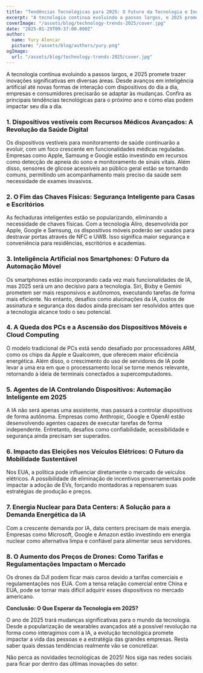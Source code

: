 ```yaml
---
title: "Tendências Tecnológicas para 2025: O Futuro da Tecnologia e Inovações"
excerpt: "A tecnologia continua evoluindo a passos largos, e 2025 promete trazer inovações significativas em diversas áreas. Desde avanços em inteligência artificial até novas formas de interação com dispositivos do dia a dia, empresas e consumidores precisarão se adaptar às mudanças. Confira as principais tendências tecnológicas para o ano de 2025 e como elas podem impactar seu dia a dia."
coverImage: "/assets/blog/technology-trends-2025/cover.jpg"
date: "2025-01-29T09:37:00.000Z"
author:
  name: Yury Alencar
  picture: "/assets/blog/authors/yury.png"
ogImage:
  url: "/assets/blog/technology-trends-2025/cover.jpg"
---
```


A tecnologia continua evoluindo a passos largos, e 2025 promete trazer inovações significativas em diversas áreas. Desde avanços em inteligência artificial até novas formas de interação com dispositivos do dia a dia, empresas e consumidores precisarão se adaptar às mudanças. Confira as principais tendências tecnológicas para o próximo ano e como elas podem impactar seu dia a dia.

### 1. Dispositivos vestíveis com Recursos Médicos Avançados: A Revolução da Saúde Digital

Os dispositivos vestíveis para monitoramento de saúde continuarão a evoluir, com um foco crescente em funcionalidades médicas reguladas. Empresas como Apple, Samsung e Google estão investindo em recursos como detecção de apneia do sono e monitoramento de sinais vitais. Além disso, sensores de glicose acessíveis ao público geral estão se tornando comuns, permitindo um acompanhamento mais preciso da saúde sem necessidade de exames invasivos.

### 2. O Fim das Chaves Físicas: Segurança Inteligente para Casas e Escritórios

As fechaduras inteligentes estão se popularizando, eliminando a necessidade de chaves físicas. Com a tecnologia Aliro, desenvolvida por Apple, Google e Samsung, os dispositivos móveis poderão ser usados para destravar portas através de NFC e UWB. Isso significa maior segurança e conveniência para residências, escritórios e academias.

### 3. Inteligência Artificial nos Smartphones: O Futuro da Automação Móvel

Os smartphones estão incorporando cada vez mais funcionalidades de IA, mas 2025 será um ano decisivo para a tecnologia. Siri, Bixby e Gemini prometem ser mais responsivos e autônomos, executando tarefas de forma mais eficiente. No entanto, desafios como alucinações da IA, custos de assinatura e segurança dos dados ainda precisam ser resolvidos antes que a tecnologia alcance todo o seu potencial.

### 4. A Queda dos PCs e a Ascensão dos Dispositivos Móveis e Cloud Computing

O modelo tradicional de PCs está sendo desafiado por processadores ARM, como os chips da Apple e Qualcomm, que oferecem maior eficiência energética. Além disso, o crescimento do uso de servidores de IA pode levar a uma era em que o processamento local se torne menos relevante, retornando à ideia de terminais conectados a supercomputadores.

### 5. Agentes de IA Controlando Dispositivos: Automação Inteligente em 2025

A IA não será apenas uma assistente, mas passará a controlar dispositivos de forma autônoma. Empresas como Anthropic, Google e OpenAI estão desenvolvendo agentes capazes de executar tarefas de forma independente. Entretanto, desafios como confiabilidade, acessibilidade e segurança ainda precisam ser superados.

### 6. Impacto das Eleições nos Veículos Elétricos: O Futuro da Mobilidade Sustentável

Nos EUA, a política pode influenciar diretamente o mercado de veículos elétricos. A possibilidade de eliminação de incentivos governamentais pode impactar a adoção de EVs, forçando montadoras a repensarem suas estratégias de produção e preços.

### 7. Energia Nuclear para Data Centers: A Solução para a Demanda Energética da IA

Com a crescente demanda por IA, data centers precisam de mais energia. Empresas como Microsoft, Google e Amazon estão investindo em energia nuclear como alternativa limpa e confiável para alimentar seus servidores.

### 8. O Aumento dos Preços de Drones: Como Tarifas e Regulamentações Impactam o Mercado

Os drones da DJI podem ficar mais caros devido a tarifas comerciais e regulamentações nos EUA. Com a tensa relação comercial entre China e EUA, pode se tornar mais difícil adquirir esses dispositivos no mercado americano.

**Conclusão: O Que Esperar da Tecnologia em 2025?**

O ano de 2025 trará mudanças significativas para o mundo da tecnologia. Desde a popularização de wearables avançados até a possível revolução na forma como interagimos com a IA, a evolução tecnológica promete impactar a vida das pessoas e a estratégia das grandes empresas. Resta saber quais dessas tendências realmente vão se concretizar.

Não perca as novidades tecnológicas de 2025! Nos siga nas redes sociais para ficar por dentro das últimas inovações do setor.

